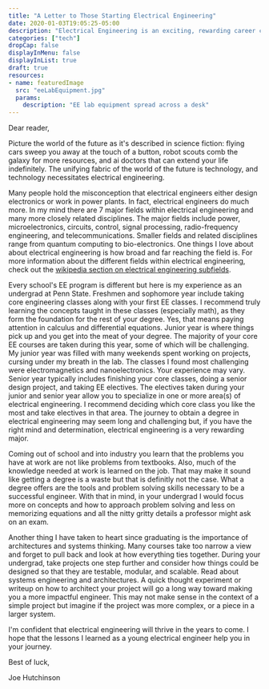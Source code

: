 ```yaml
---
title: "A Letter to Those Starting Electrical Engineering"
date: 2020-01-03T19:05:25-05:00
description: "Electrical Engineering is an exciting, rewarding career choice.  For those who enjoy physics and logic it is a perfect fit.  Here is the advice I wish I knew when starting my EE journey."
categories: ["tech"]
dropCap: false
displayInMenu: false
displayInList: true
draft: true
resources:
- name: featuredImage
  src: "eeLabEquipment.jpg"
  params:
    description: "EE lab equipment spread across a desk"
---
```


Dear reader,

Picture the world of the future as it's described in science fiction: flying cars sweep you away at the touch of a button, robot scouts comb the galaxy for more resources, and ai doctors that can extend your life indefinitely.  The unifying fabric of the world of the future is technology, and technology necessitates electrical engineering.

Many people hold the misconception that electrical engineers either design electronics or work in power plants.  In fact, electrical engineers do much more. In my mind there are 7 major fields within electrical engineering and many more closely related disciplines.  The major fields include power, microelectronics, circuits, control, signal processing, radio-frequency engineering, and telecommunications.  Smaller fields and related disciplines range from quantum computing to bio-electronics. One things I love about about electrical engineering is how broad and far reaching the field is.  For more information about the different fields within electrical engineering, check out the [wikipedia section on electrical engineering subfields](https://en.wikipedia.org/wiki/Electrical_engineering#Subfields).

Every school's EE program is different but here is my experience as an undergrad at Penn State.  Freshmen and sophomore year include taking core engineering classes along with your first EE classes.  I recommend truly learning the concepts taught in these classes (especially math), as they form the foundation for the rest of your degree.  Yes, that means paying attention in calculus and differential equations.  Junior year is where things pick up and you get into the meat of your degree.  The majority of your core EE courses are taken during this year, some of which will be challenging.  My junior year was filled with many weekends spent working on projects, cursing under my breath in the lab.  The classes I found most challenging were electromagnetics and nanoelectronics.  Your experience may vary.  Senior year typically includes finishing your core classes, doing a senior design project, and taking EE electives.  The electives taken during your junior and senior year allow you to specialize in one or more area(s) of electrical engineering.  I recommend deciding which core class you like the most and take electives in that area.  The journey to obtain a degree in electrical engineering may seem long and challenging but, if you have the right mind and determination, electrical engineering is a very rewarding major.

Coming out of school and into industry you learn that the problems you have at work are not like problems from textbooks.  Also, much of the knowledge needed at work is learned on the job.  That may make it sound like getting a degree is a waste but that is definitly not the case.  What a degree offers are the tools and problem solving skills necessary to be a successful engineer.  With that in mind, in your undergrad I would focus more on concepts and how to approach problem solving and less on memorizing equations and all the nitty gritty details a professor might ask on an exam.

Another thing I have taken to heart since graduating is the importance of architectures and systems thinking.  Many courses take too narrow a view and forget to pull back and look at how everything ties together.  During your undergrad, take projects one step further and consider how things could be designed so that they are testable, modular, and scalable.  Read about systems engineering and architectures.  A quick thought experiment or writeup on how to architect your project will go a long way toward making you a more impactful engineer.  This may not make sense in the context of a simple project but imagine if the project was more complex, or a piece in a larger system.

I'm confident that electrical engineering will thrive in the years to come.  I hope that the lessons I learned as a young electrical engineer help you in your journey.

Best of luck,

Joe Hutchinson